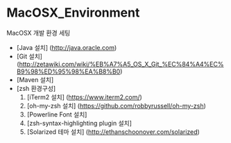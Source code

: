 # MacOSX_Environment
MacOSX 개발 환경 세팅

* [Java 설치] (http://java.oracle.com)
* [Git 설치] (http://zetawiki.com/wiki/%EB%A7%A5_OS_X_Git_%EC%84%A4%EC%B9%98%ED%95%98%EA%B8%B0)
* [Maven 설치]
* [zsh 환경구성]
  1. [iTerm2 설치] (https://www.iterm2.com/)
  2. [oh-my-zsh 설치] (https://github.com/robbyrussell/oh-my-zsh)
  3. [Powerline Font 설치] 
  4. [zsh-syntax-highlighting plugin 설치]
  5. [Solarized 테마 설치] (http://ethanschoonover.com/solarized)
